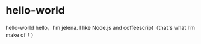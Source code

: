 # hello-world
hello-world
hello，I'm jelena. I like Node.js and coffeescript（that's what I‘m make of！）
